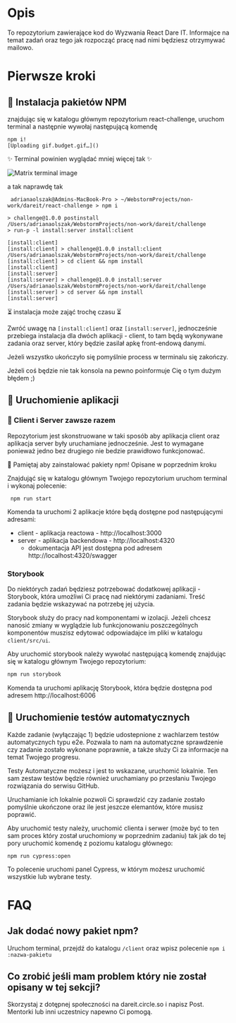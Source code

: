 # Opis
To repozytorium zawierające kod do Wyzwania React Dare IT.
Informajce na temat zadań oraz tego jak rozpocząć pracę nad nimi będziesz otrzymywać mailowo.

# Pierwsze kroki

## 🧰 Instalacja pakietów NPM

znajdując się w katalogu głównym repozytorium react-challenge, uruchom terminal a następnie wywołaj następującą komendę

    npm i!
    [Uploading gif.budget.gif…]()



✨ Terminal powinien wyglądać mniej więcej tak ✨

![Matrix terminal image](https://w0tt.files.wordpress.com/2011/06/matrix.gif?w=613&zoom=2)


a tak naprawdę tak 

```
 adrianaolszak@Admins-MacBook-Pro > ~/WebstormProjects/non-work/dareit/react-challenge > npm i

> challenge@1.0.0 postinstall /Users/adrianaolszak/WebstormProjects/non-work/dareit/challenge
> run-p -l install:server install:client

[install:client] 
[install:client] > challenge@1.0.0 install:client /Users/adrianaolszak/WebstormProjects/non-work/dareit/challenge
[install:client] > cd client && npm install
[install:client] 
[install:server] 
[install:server] > challenge@1.0.0 install:server /Users/adrianaolszak/WebstormProjects/non-work/dareit/challenge
[install:server] > cd server && npm install
[install:server] 

```
⏳ instalacja może zająć trochę czasu ⏳

Zwróć uwagę na `[install:client]` oraz `[install:server]`, jednocześnie przebiega instalacja dla dwóch aplikacji - client, to tam będą wykonywane zadania oraz server, który będzie zasilał apkę front-endową danymi.

Jeżeli wszystko ukończyło się pomyślnie process w terminalu się zakończy.

Jeżeli coś będzie nie tak konsola na pewno poinformuje Cię o tym dużym błędem ;)

## 🏃 Uruchomienie aplikacji

### 🔗 Client i Server zawsze razem

Repozytorium jest skonstruowane w taki sposób aby aplikacja client oraz aplikacja server były uruchamiane jednocześnie. Jest to wymagane ponieważ jedno bez drugiego nie bedzie prawidłowo funkcjonować.

🔵 Pamiętaj aby zainstalować pakiety npm! Opisane w poprzednim kroku

Znajdująć się w katalogu głównym Twojego repozytorium uruchom terminal i wykonaj polecenie:

     npm run start


Komenda ta uruchomi 2 aplikacje które będą dostępne pod następującymi adresami:
- client - aplikacja reactowa - http://localhost:3000
- server - aplikacja backendowa - http://localhost:4320
    - dokumentacja API jest dostępna pod adresem http://localhost:4320/swagger

### Storybook
Do niektórych zadań będziesz potrzebować dodatkowej aplikacji - Storybook, która umożliwi Ci pracę nad niektórymi zadaniami. Treść zadania będzie wskazywać na potrzebę jej użycia.

Storybook służy do pracy nad komponentami w izolacji. Jeżeli chcesz nanosić zmiany w wyglądzie lub funkcjonowaniu poszczególnych komponentów muszisz edytować odpowiadajce im pliki w katalogu `client/src/ui`.

Aby uruchomić storybook należy wywołać następującą komendę znajdując się w katalogu głównym Twojego repozytorium:
```bash
npm run storybook
```

Komenda ta uruchomi aplikację Storybook, która będzie dostępna pod adresem http://localhost:6006

## 🏃 Uruchomienie testów automatycznych

Każde zadanie (wyłączając 1) będzie udostepnione z wachlarzem testów automatycznych typu e2e. Pozwala to nam na automatyczne sprawdzenie czy zadanie zostało wykonane poprawnie, a także służy Ci za informacje na temat Twojego progresu.

Testy Automatyczne możesz i jest to wskazane, uruchomić lokalnie. Ten sam zestaw testów będzie również uruchamiany po przesłaniu Twojego rozwiązania do serwisu GitHub.

Uruchamianie ich lokalnie pozwoli Ci sprawdzić czy zadanie zostało pomyślnie ukończone oraz ile jest jeszcze elemantów, które musisz poprawić.

Aby uruchomić testy należy, uruchomić clienta i serwer (może być to ten sam proces który został uruchomiony w poprzednim zadaniu) tak jak do tej pory uruchomić komendę z poziomu katalogu głównego:

    npm run cypress:open

To polecenie uruchomi panel Cypress, w którym możesz uruchomić wszystkie lub wybrane testy.

# FAQ

## Jak dodać nowy pakiet npm?
Uruchom terminal, przejdź do katalogu `/client` oraz wpisz polecenie `npm i :nazwa-pakietu`

## Co zrobić jeśli mam problem który nie został opisany w tej sekcji?
Skorzystaj z dotępnej społeczności na dareit.circle.so i napisz Post. Mentorki lub inni uczestnicy napewno Ci pomogą.
